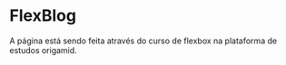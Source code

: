 # FlexBlog
A página está sendo feita através do curso de flexbox na plataforma de estudos origamid.
